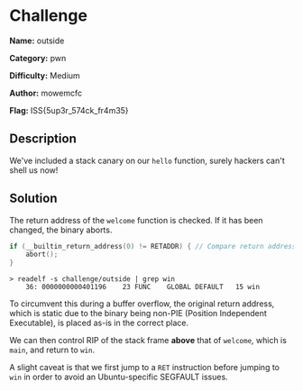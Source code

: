 # Challenge

**Name:** outside

**Category:** pwn

**Difficulty:** Medium  

**Author:** mowemcfc  

**Flag:** ISS{5up3r_574ck_fr4m35}  

## Description

We've included a stack canary on our `hello` function, surely hackers can't shell us now!

## Solution

The return address of the `welcome` function is checked. If it has been changed, the binary aborts.

```c
if (__builtin_return_address(0) != RETADDR) { // Compare return address (after read) to the saved one. 
    abort();
}
```

```shell
> readelf -s challenge/outside | grep win
    36: 0000000000401196    23 FUNC    GLOBAL DEFAULT   15 win
```

To circumvent this during a buffer overflow, the original return address, which is static due to the binary being non-PIE (Position Independent Executable), is placed as-is in the correct place.

We can then control RIP of the stack frame **above** that of `welcome`, which is `main`, and return to `win`.

A slight caveat is that we first jump to a `RET` instruction before jumping to `win` in order to avoid an Ubuntu-specific SEGFAULT issues.
